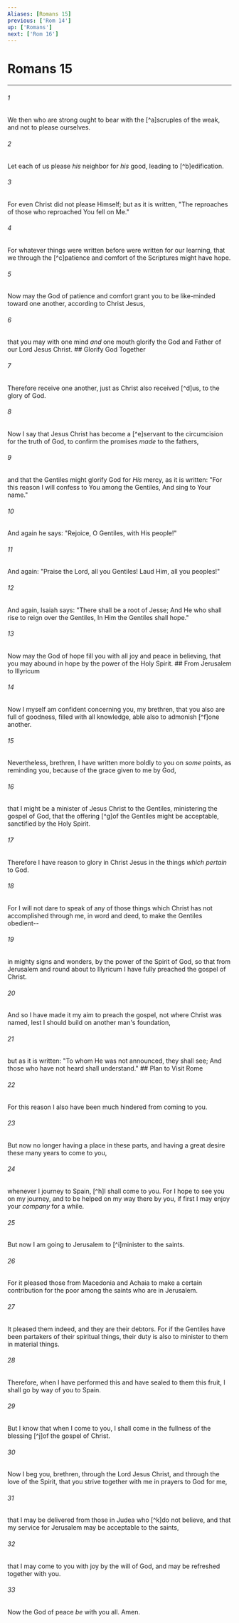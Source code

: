 ```yaml
---
Aliases: [Romans 15]
previous: ['Rom 14']
up: ['Romans']
next: ['Rom 16']
---
```

# Romans 15

***


###### 1 
We then who are strong ought to bear with the [^a]scruples of the weak, and not to please ourselves. 

###### 2 
Let each of us please _his_ neighbor for _his_ good, leading to [^b]edification. 

###### 3 
For even Christ did not please Himself; but as it is written, "The reproaches of those who reproached You fell on Me." 

###### 4 
For whatever things were written before were written for our learning, that we through the [^c]patience and comfort of the Scriptures might have hope. 

###### 5 
Now may the God of patience and comfort grant you to be like-minded toward one another, according to Christ Jesus, 

###### 6 
that you may with one mind _and_ one mouth glorify the God and Father of our Lord Jesus Christ. ## Glorify God Together 

###### 7 
Therefore receive one another, just as Christ also received [^d]us, to the glory of God. 

###### 8 
Now I say that Jesus Christ has become a [^e]servant to the circumcision for the truth of God, to confirm the promises _made_ to the fathers, 

###### 9 
and that the Gentiles might glorify God for _His_ mercy, as it is written: "For this reason I will confess to You among the Gentiles, And sing to Your name." 

###### 10 
And again he says: "Rejoice, O Gentiles, with His people!" 

###### 11 
And again: "Praise the Lord, all you Gentiles! Laud Him, all you peoples!" 

###### 12 
And again, Isaiah says: "There shall be a root of Jesse; And He who shall rise to reign over the Gentiles, In Him the Gentiles shall hope." 

###### 13 
Now may the God of hope fill you with all joy and peace in believing, that you may abound in hope by the power of the Holy Spirit. ## From Jerusalem to Illyricum 

###### 14 
Now I myself am confident concerning you, my brethren, that you also are full of goodness, filled with all knowledge, able also to admonish [^f]one another. 

###### 15 
Nevertheless, brethren, I have written more boldly to you on _some_ points, as reminding you, because of the grace given to me by God, 

###### 16 
that I might be a minister of Jesus Christ to the Gentiles, ministering the gospel of God, that the offering [^g]of the Gentiles might be acceptable, sanctified by the Holy Spirit. 

###### 17 
Therefore I have reason to glory in Christ Jesus in the things _which pertain_ to God. 

###### 18 
For I will not dare to speak of any of those things which Christ has not accomplished through me, in word and deed, to make the Gentiles obedient-- 

###### 19 
in mighty signs and wonders, by the power of the Spirit of God, so that from Jerusalem and round about to Illyricum I have fully preached the gospel of Christ. 

###### 20 
And so I have made it my aim to preach the gospel, not where Christ was named, lest I should build on another man's foundation, 

###### 21 
but as it is written: "To whom He was not announced, they shall see; And those who have not heard shall understand." ## Plan to Visit Rome 

###### 22 
For this reason I also have been much hindered from coming to you. 

###### 23 
But now no longer having a place in these parts, and having a great desire these many years to come to you, 

###### 24 
whenever I journey to Spain, [^h]I shall come to you. For I hope to see you on my journey, and to be helped on my way there by you, if first I may enjoy your _company_ for a while. 

###### 25 
But now I am going to Jerusalem to [^i]minister to the saints. 

###### 26 
For it pleased those from Macedonia and Achaia to make a certain contribution for the poor among the saints who are in Jerusalem. 

###### 27 
It pleased them indeed, and they are their debtors. For if the Gentiles have been partakers of their spiritual things, their duty is also to minister to them in material things. 

###### 28 
Therefore, when I have performed this and have sealed to them this fruit, I shall go by way of you to Spain. 

###### 29 
But I know that when I come to you, I shall come in the fullness of the blessing [^j]of the gospel of Christ. 

###### 30 
Now I beg you, brethren, through the Lord Jesus Christ, and through the love of the Spirit, that you strive together with me in prayers to God for me, 

###### 31 
that I may be delivered from those in Judea who [^k]do not believe, and that my service for Jerusalem may be acceptable to the saints, 

###### 32 
that I may come to you with joy by the will of God, and may be refreshed together with you. 

###### 33 
Now the God of peace _be_ with you all. Amen.
